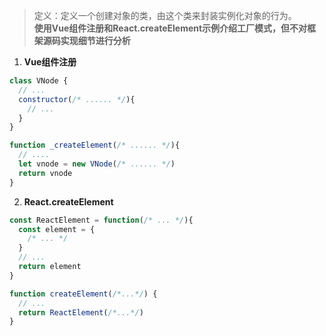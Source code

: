 > 定义：定义一个创建对象的类，由这个类来封装实例化对象的行为。   
> **使用Vue组件注册和React.createElement示例介绍工厂模式，但不对框架源码实现细节进行分析**

1. **Vue组件注册** 
``` javascript
class VNode {
  // ...
  constructor(/* ...... */){
    // ...
  }
}

function _createElement(/* ...... */){
  // ....
  let vnode = new VNode(/* ...... */)
  return vnode
}
```

2. **React.createElement**
```javascript
const ReactElement = function(/* ... */){
  const element = {
    /* ... */
  }
  // ...
  return element
}

function createElement(/*...*/) {
  // ...
  return ReactElement(/*...*/)
}
```